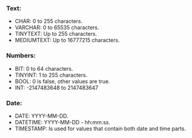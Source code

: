 ### Text:
- CHAR:  0 to 255 characters.
- VARCHAR: 0 to 65535 characters.
- TINYTEXT: Up to 255 characters.
- MEDIUMTEXT: Up to 16777215 characters.

### Numbers:
- BIT: 0 to 64 characters.
- TINYINT: 1 to 255 characters.
- BOOL: 0 is false, other values are true.
- INT: -2147483648 to 2147483647

### Date:
- DATE: YYYY-MM-DD.
- DATETIME: YYYY-MM-DD - hh:mm:ss.
- TIMESTAMP: Is used for values that contain both date and time parts.